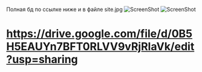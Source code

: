Полная бд по ссылке ниже и в файле site.jpg
![ScreenShot](https://raw.githubusercontent.com/GroupKS31/Site.rur/master/www/BD_FOR_PAPIN.jpg)
![ScreenShot](https://raw.githubusercontent.com/GroupKS31/Site.rur/master/www/siteBD.jpg)

https://drive.google.com/file/d/0B5H5EAUYn7BFT0RLVV9vRjRlaVk/edit?usp=sharing
====
